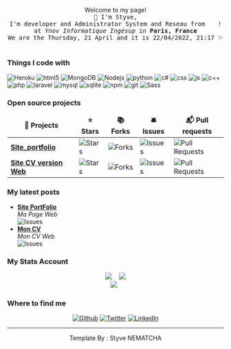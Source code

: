 <p align="center">Welcome to my page! <br> 
  <samp>
    👋 I'm Styve,  
    <br>I'm developer and Administrator System and Reseau from <img src="https://cdn-icons-png.flaticon.com/512/197/197560.png" width="13"/> !
    <br>at <em>Ynov Informatique Ingésup</em> in <b>Paris, France </b> 
    <br> We are the Thursday, 21 April and it is 22&#x2F;04&#x2F;2022, 21:17 ✨<br><br>
  </samp>
</p>

<h3>Things I code with</h3>

<p>
  <img alt="Heroku" src="https://img.shields.io/badge/Heroku-430098?style=for-the-badge&logo=heroku&logoColor=white" />
  <img alt="html5" src="https://img.shields.io/badge/HTML5-E34F26?style=for-the-badge&logo=html5&logoColor=white" />
  <img alt="MongoDB" src="https://img.shields.io/badge/MongoDB-4EA94B?style=for-the-badge&logo=mongodb&logoColor=white" />
  <img alt="Nodejs" src="https://img.shields.io/badge/Node.js-43853D?style=for-the-badge&logo=node.js&logoColor=white" />
  <img alt="python" src="https://img.shields.io/badge/Python-3776AB?style=for-the-badge&logo=python&logoColor=white" />
  <img alt="c#" src="https://img.shields.io/badge/C%23-239120?style=for-the-badge&logo=c-sharp&logoColor=white" />
  <img alt="css" src="https://img.shields.io/badge/CSS-239120?&style=for-the-badge&logo=css3&logoColor=white" />
  <img alt="js" src="https://img.shields.io/badge/JavaScript-F7DF1E?style=for-the-badge&logo=javascript&logoColor=black" />
  <img alt="c++" src="https://img.shields.io/badge/C%2B%2B-00599C?style=for-the-badge&logo=c%2B%2B&logoColor=white" />
  <img alt="php" src="https://img.shields.io/badge/PHP-777BB4?style=for-the-badge&logo=php&logoColor=white" />
  <img alt="laravel" src="https://img.shields.io/badge/Laravel-FF2D20?style=for-the-badge&logo=laravel&logoColor=white" />
  <img alt="mysql" src="https://img.shields.io/badge/MySQL-00000F?style=for-the-badge&logo=mysql&logoColor=white" />
  <img alt="sqlite" src="https://img.shields.io/badge/SQLite-07405E?style=for-the-badge&logo=sqlite&logoColor=white" />
  <img alt="npm" src="https://img.shields.io/badge/-NPM-CB3837?style=flat-square&logo=npm&logoColor=white" />
  <img alt="git" src="https://img.shields.io/badge/-Git-F05032?style=flat-square&logo=git&logoColor=white" />
  <img alt="Sass" src="https://img.shields.io/badge/-Sass-CC6699?style=flat-square&logo=sass&logoColor=white" /> 
</p>

<h3>Open source projects</h3>

<table>
  <thead align="center">
    <tr>
      <td><b>🎁 Projects</b></td>
      <td><b>⭐ Stars</b></td>
      <td><b>📚 Forks</b></td>
      <td><b>🛎 Issues</b></td>
      <td><b>📬 Pull requests</b></td>
    </tr>
  </thead>
  <tbody>
    <tr>
      <td><a href="https://github.com/nemsstyve/site_portfolio"><b>Site_portfolio</b></a></td>
      <td><img alt="Stars" src="https://img.shields.io/github/stars/nemsstyve/site_portfolio.svg"/></td>
      <td><img alt="Forks" src="https://img.shields.io/github/forks/nemsstyve/site_portfolio.svg"/></td>
      <td><img alt="Issues" src="https://img.shields.io/github/issues/nemsstyve/site_portfolio.svg"/></td>
      <td><img alt="Pull Requests" src="https://img.shields.io/github/issues-pr/nemsstyve/site_portfolio.svg"/></td>
    </tr>
    <tr>
      <td><a href="https://github.com/nemsstyve/styvenematcha/"><b>Site CV version Web</b></a></td>
      <td><img alt="Stars" src="https://img.shields.io/github/stars/nemsstyve/styvenematcha.svg"/></td>
      <td><img alt="Forks" src="https://img.shields.io/github/forks/nemsstyve/styvenematcha.svg"/></td>
      <td><img alt="Issues" src="https://img.shields.io/github/issues/nemsstyve/styvenematcha.svg"/></td>
      <td><img alt="Pull Requests" src="https://img.shields.io/github/issues-pr/nemsstyve/styvenematcha.svg"/></td>
    </tr>
  </tbody>
</table>

<h3>My latest posts</h3>
<ul>
  <li><a href="http://styvenematcha.com/"><b>Site PortFolio</b></a><br/><i> Ma Page Web</i><br/><img alt="Issues" src="https://img.shields.io/website-up-down-green-red/http://styvenematcha.com/.svg"/></li>
  <li><a href="https://nemsstyve.github.io/styvenematcha/"><b>Mon CV</b></a><br/><i> Mon CV Web</i><br/><img alt="Issues" src="https://img.shields.io/website-up-down-green-red/https://nemsstyve.github.io/styvenematcha/.svg"/></li>
</ul>

<h3>My Stats Account</h3>

<pre align="center"><img src="https://github-readme-stats.vercel.app/api?username=nemsstyve&theme=blue-green"/>  <img src="https://github-readme-stats.vercel.app/api/top-langs/?username=nemsstyve&theme=blue-green"/>
<img  src="https://github-profile-trophy.vercel.app/?username=nemsstyve&row=1)](https://github.com/ryo-ma/github-profile-trophy"/> </pre>

<h3>Where to find me</h3>
<p align="center"><a href="https://github.com/nemsstyve" target="_blank"><img alt="Github" src="https://img.shields.io/badge/GitHub-%2312100E.svg?&style=for-the-badge&logo=Github&logoColor=white" /></a> <a href="https://twitter.com/styve_chris" target="_blank"><img alt="Twitter" src="https://img.shields.io/badge/twitter-%231DA1F2.svg?&style=for-the-badge&logo=twitter&logoColor=white" /></a> <a href="https://www.linkedin.com/in/styve-nematcha/" target="_blank"><img alt="LinkedIn" src="https://img.shields.io/badge/linkedin-%230077B5.svg?&style=for-the-badge&logo=linkedin&logoColor=white" /></a></p>

<hr>

<p align="center">Template By : Styve NEMATCHA</p>
